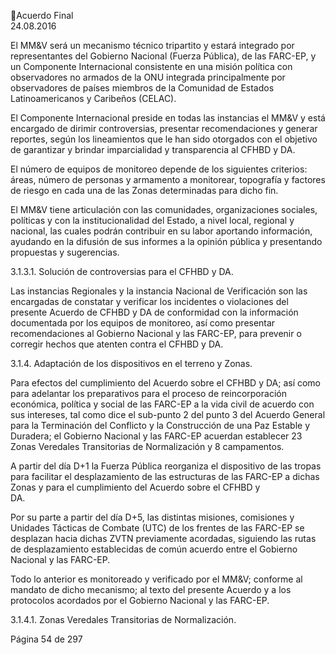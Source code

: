 Acuerdo Final  
24.08.2016 
 
El  MM&V  será  un  mecanismo  técnico  tripartito  y  estará  integrado  por  representantes  del  Gobierno 
Nacional  (Fuerza  Pública),  de  las  FARC-EP,  y  un  Componente  Internacional  consistente  en  una  misión 
política con observadores no armados de la ONU integrada principalmente por observadores de países 
miembros de la Comunidad de Estados Latinoamericanos y Caribeños (CELAC).  
 
El  Componente  Internacional  preside  en  todas  las  instancias  el  MM&V  y  está  encargado  de  dirimir 
controversias,  presentar  recomendaciones  y  generar  reportes,  según  los  lineamientos  que  le  han  sido 
otorgados con el objetivo de garantizar y brindar imparcialidad y transparencia al CFHBD y DA. 
 
El número de equipos de monitoreo depende de los siguientes criterios: áreas, número de personas y 
armamento a monitorear, topografía y factores de riesgo en cada una de las Zonas determinadas para 
dicho fin.  
 
El  MM&V  tiene  articulación  con  las  comunidades,  organizaciones  sociales,  políticas  y  con  la 
institucionalidad  del  Estado,  a  nivel  local,  regional  y  nacional,  las  cuales  podrán  contribuir  en  su  labor 
aportando  información,  ayudando  en  la  difusión  de  sus  informes  a  la  opinión  pública  y  presentando 
propuestas y sugerencias. 
 
3.1.3.1. Solución de controversias para el CFHBD y DA. 
 
Las instancias Regionales y la instancia Nacional de Verificación son las encargadas de constatar y verificar 
los  incidentes  o  violaciones  del  presente  Acuerdo  de  CFHBD  y  DA  de  conformidad  con  la  información 
documentada por los equipos de monitoreo, así como presentar recomendaciones al Gobierno Nacional 
y las FARC-EP, para prevenir o corregir hechos que atenten contra el CFHBD y DA. 
 
3.1.4. Adaptación de los dispositivos en el terreno y Zonas. 
 
Para efectos del cumplimiento del Acuerdo sobre el CFHBD y  DA; así como para adelantar los preparativos 
para el proceso de reincorporación económica, política y social de las FARC-EP a la vida civil de acuerdo 
con sus intereses, tal como dice el sub-punto 2 del punto 3 del Acuerdo General para la Terminación del 
Conflicto y la Construcción de una Paz Estable y Duradera; el Gobierno Nacional y las FARC-EP acuerdan 
establecer 23 Zonas Veredales Transitorias de Normalización y 8 campamentos.   
 
A partir del día D+1 la Fuerza Pública reorganiza el dispositivo de las tropas para facilitar el desplazamiento 
de las estructuras de las FARC-EP a dichas Zonas y para el cumplimiento del Acuerdo sobre el CFHBD y  
DA. 
 
Por su parte a partir del día D+5, las distintas misiones, comisiones y Unidades Tácticas de Combate (UTC) 
de los frentes de las FARC-EP se desplazan hacia dichas ZVTN previamente acordadas, siguiendo las rutas 
de desplazamiento establecidas de común acuerdo entre el Gobierno Nacional y las FARC-EP.  
 
Todo lo anterior es monitoreado y verificado por el MM&V; conforme al mandato de dicho mecanismo; 
al texto del presente Acuerdo y a los protocolos acordados por el Gobierno Nacional y las FARC-EP.  
 
3.1.4.1. Zonas Veredales Transitorias de Normalización.  
 
Página 54 de 297 
 

